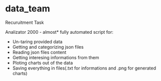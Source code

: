 # data_team
Recuruitment Task

Analizator 2000 - almost* fully automated script for:
- Un-taring provided data
- Getting and categorizing json files
- Reading json files content
- Getting interesing informations from them
- Ploting charts out of the data
- Saving everything in files(.txt for informations and .png for generated charts)

